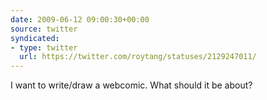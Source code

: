 ```yaml
---
date: 2009-06-12 09:00:30+00:00
source: twitter
syndicated:
- type: twitter
  url: https://twitter.com/roytang/statuses/2129247011/
---
```


I want to write/draw a webcomic. What should it be about?